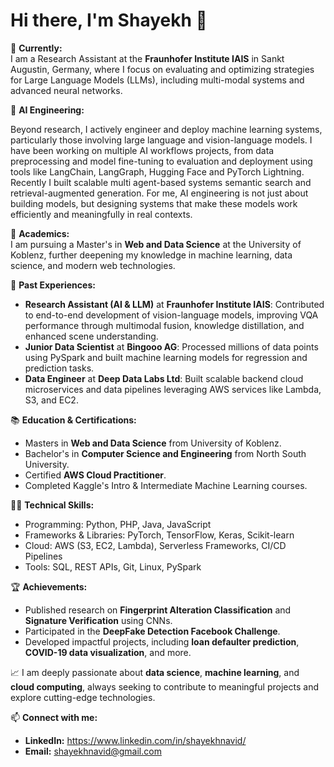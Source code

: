 # Hi there, I'm Shayekh 👋

🔭 **Currently:**  
I am a Research Assistant at the **Fraunhofer Institute IAIS** in Sankt Augustin, Germany, where I focus on evaluating and optimizing strategies for Large Language Models (LLMs), including multi-modal systems and advanced neural networks.  

🚀 **AI Engineering:**

Beyond research, I actively engineer and deploy machine learning systems, particularly those involving large language and vision-language models. I have been working on multiple AI workflows projects, from data preprocessing and model fine-tuning to evaluation and deployment using tools like LangChain, LangGraph, Hugging Face and PyTorch Lightning. Recently I built scalable multi agent-based systems semantic search and retrieval-augmented generation. For me, AI engineering is not just about building models, but designing systems that make these models work efficiently and meaningfully in real contexts.

🌱 **Academics:**  
I am pursuing a Master's in **Web and Data Science** at the University of Koblenz, further deepening my knowledge in machine learning, data science, and modern web technologies.  

💼 **Past Experiences:**  

- **Research Assistant (AI & LLM)** at **Fraunhofer Institute IAIS**: Contributed to end-to-end development of vision-language models, improving VQA performance through multimodal fusion, knowledge distillation, and enhanced scene understanding.
- **Junior Data Scientist** at **Bingooo AG**: Processed millions of data points using PySpark and built machine learning models for regression and prediction tasks.  
- **Data Engineer** at **Deep Data Labs Ltd**: Built scalable backend cloud microservices and data pipelines leveraging AWS services like Lambda, S3, and EC2.  

📚 **Education & Certifications:**  
- Masters in **Web and Data Science** from University of Koblenz.
- Bachelor's in **Computer Science and Engineering** from North South University.  
- Certified **AWS Cloud Practitioner**.  
- Completed Kaggle's Intro & Intermediate Machine Learning courses.  

👨‍💻 **Technical Skills:**  
- Programming: Python, PHP, Java, JavaScript  
- Frameworks & Libraries: PyTorch, TensorFlow, Keras, Scikit-learn  
- Cloud: AWS (S3, EC2, Lambda), Serverless Frameworks, CI/CD Pipelines  
- Tools: SQL, REST APIs, Git, Linux, PySpark  

🏆 **Achievements:**  
- Published research on **Fingerprint Alteration Classification** and **Signature Verification** using CNNs.  
- Participated in the **DeepFake Detection Facebook Challenge**.  
- Developed impactful projects, including **loan defaulter prediction**, **COVID-19 data visualization**, and more.  

📈 I am deeply passionate about **data science**, **machine learning**, and **cloud computing**, always seeking to contribute to meaningful projects and explore cutting-edge technologies.  


📫 **Connect with me:**  
- **LinkedIn:** https://www.linkedin.com/in/shayekhnavid/
- **Email:** shayekhnavid@gmail.com  




<!--
**shayekh00/shayekh00** is a ✨ _special_ ✨ repository because its `README.md` (this file) appears on your GitHub profile.

Here are some ideas to get you started:

- 🔭 I’m currently working on ...
- 🌱 I’m currently learning ...
- 👯 I’m looking to collaborate on ...
- 🤔 I’m looking for help with ...
- 💬 Ask me about ...
- 📫 How to reach me: ...
- 😄 Pronouns: ...
- ⚡ Fun fact: ...
-->
